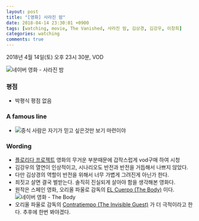 ```yaml
---
layout: post
title: "[영화] 사라진 밤"
date: 2018-04-14 23:30:01 +0900
tags: [watching, movie, The Vanished, 사라진 밤, 김상경, 김강우, 이창희]
categories: watching
comments: true
---
```

2018년 4월 14일(토) 오후 23시 30분, VOD

![네이버 영화 - 사라진 밤](https://movie-phinf.pstatic.net/20180219_109/15190203631845L35p_JPEG/movie_image.jpg)

### 평점
* 박평식 평점 없음

### A famous line
* ![중식](https://search.pstatic.net/common/?src=http%3A%2F%2Fsstatic.naver.net%2Fpeople%2F157%2F20061229141933197039512.jpg&type=u38_48&quality=95) 사람은 자기가 믿고 싶은것만 보기 마련이야

### Wording
* [플로리다 프로젝트](https://lionkang.github.io/watching/2018/04/14/watching-TheFloridaProject) 영화의 무거운 부분때문에 갑작스럽게 vod구매 하여 시청
* 김강우의 열연이 인상적이고, 시나리오도 반전과 반전을 거듭해서 나쁘지 않았다.
* 다만 김상경의 역할이 반전을 위해서 너무 가볍게 그려진게 아닌가 한다. 
* 죄짓고 살면 결국 벌받는다. 솔직히 진실되게 살아야 함을 생각해본 영화다.
* 원작은 스페인 영화, 오리올 파울로 감독의 [EL Cuerpo (The Body)](https://movie.naver.com/movie/bi/mi/basic.nhn?code=99488) 이다.
![네이버 영화 - The Body](https://movie-phinf.pstatic.net/20140424_200/1398313701939TlnGb_JPEG/movie_image.jpg)
* 오리올 파울로 감독의 [Contratiempo (The Invisible Guest)](https://movie.naver.com/movie/bi/mi/basic.nhn?code=159516) 가 더 극적이라고 한다. 추후에 한번 봐야겠다.